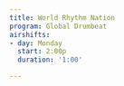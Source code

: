 ```yaml
---
title: World Rhythm Nation
program: Global Drumbeat
airshifts:
- day: Monday
  start: 2:00p
  duration: '1:00'

---
```

